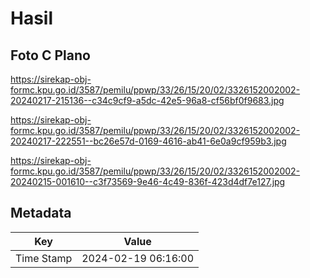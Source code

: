 # Hasil

## Foto C Plano

https://sirekap-obj-formc.kpu.go.id/3587/pemilu/ppwp/33/26/15/20/02/3326152002002-20240217-215136--c34c9cf9-a5dc-42e5-96a8-cf56bf0f9683.jpg

https://sirekap-obj-formc.kpu.go.id/3587/pemilu/ppwp/33/26/15/20/02/3326152002002-20240217-222551--bc26e57d-0169-4616-ab41-6e0a9cf959b3.jpg

https://sirekap-obj-formc.kpu.go.id/3587/pemilu/ppwp/33/26/15/20/02/3326152002002-20240215-001610--c3f73569-9e46-4c49-836f-423d4df7e127.jpg


## Metadata

| Key        | Value               |
| ---------- | ------------------- |
| Time Stamp | 2024-02-19 06:16:00 |



